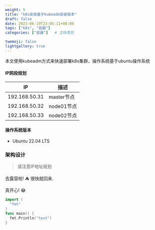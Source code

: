 ```yaml
---
weight: 5
title: "k8s安装基于kubeadm安装版本"
draft: false
date: 2023-06-19T23:05:11+08:00
tags: ["k8s", "容器"]
categories: ["容器"]   # 文档类型

twemoji: false
lightgallery: true
---
```

本文使用kubeadm方式来快速部署k8s集群，操作系统基于ubuntu操作系统
<!--more-->

#### IP网段规划
| IP | 描述 |
| ------ | ----------- |
| 192.168.50.31   | master节点 |
| 192.168.50.32   | node01节点 |
| 192.168.50.33   | node02节点 |

#### 操作系统版本
- Ubuntu 22.04 LTS

### 架构设计
> 请注意IP地址规划

去露营啦! :tent: 很快就回来.

真开心! :joy:
```go
import (
  "fmt"
)
func main() {
  fmt.Println("test")
}
```